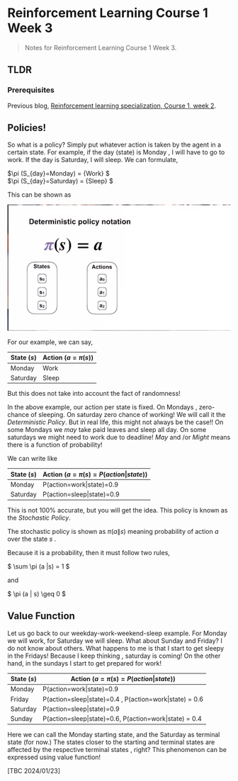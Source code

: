 # Reinforcement Learning Course 1 Week 3

> Notes for Reinforcement Learning Course 1 Week 3.

## TLDR


### Prerequisites

Previous blog, [Reinforcement learning specialization, Course 1, week 2](https://sezan92.github.io/2023/11/17/RL-course1-w2-blog.html).


## Policies!

So what is a policy? Simply put whatever action is taken by the agent in a certain state. For example, if the day (state) is Monday , I will have to go to work. If the day is Saturday, I will sleep. We can formulate,

$\pi (S_{day}=Monday) = {Work} $\
$\pi (S_{day}=Saturday) = {Sleep} $

This can be shown as 

![image](/images/RL_1_W3_blog/image_1_Deterministic_policy.png)

For our example, we can say,

| State ($s$)    | Action ($a = \pi (s)$) |
|----------|--------|
| Monday   | Work   |
| Saturday | Sleep  |

But this does not take into account the fact of randomness!

In the above example, our action per state is fixed. On Mondays  , zero-chance of sleeping. On saturday zero chance of working! We will call it the *Deterministic Policy*. But in real life, this might not always be the case!! On some Mondays we *may* take paid leaves and sleep all day. On some saturdays we might need to work due to deadline! *May* and /or *Might* means there is a function of probability!

We can write like

| State ($s$)    | Action ($a = \pi (s) = P(action\|state)$) |
|----------|--------|
| Monday   | P(action=work\|state)=$0.9$   |
| Saturday | P(action=sleep\|state)=$0.9$  |

This is not 100% accurate, but you will get the idea. This policy is known as the *Stochastic Policy*.

The stochastic policy is shown as $\pi (a \|s)$ meaning probability of action $a$ over the state $s$ . 

Because it is a probability, then it must follow two rules,

$ \sum \pi (a \|s) = 1 $

and

$ \pi (a \| s) \geq 0 $

## Value Function

Let us go back to our weekday-work-weekend-sleep example. For Monday we will work, for Saturday we will sleep. What about Sunday and Friday? I do not know about others. What happens to me is that I start to get sleepy in the Fridays! Because I keep thinking , saturday is coming! On the other hand, in the sundays I start to get prepared for work!

| State ($s$)    | Action ($a = \pi (s) = P(action\|state)$) |
|----------|--------|
| Monday   | P(action=work\|state)=$0.9$   |
| Friday | P(action=sleep\|state)=$0.4$ , P(action=work\|state) = $0.6$  |
| Saturday | P(action=sleep\|state)=$0.9$  |
| Sunday | P(action=sleep\|state)=$0.6$, P(action=work\|state) = $0.4$ |

Here we can call the Monday starting state, and the Saturday as terminal state (for now.) The states closer to the starting and terminal states are affected by the respective terminal states , right? This phenomenon can be expressed using value function!

[TBC 2024/01/23]